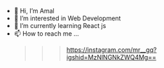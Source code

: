 - 👋 Hi, I’m Amal
- 👀 I’m interested in Web Development
- 🌱 I’m currently learning React js
- 📫 How to reach me ...
  >>> https://instagram.com/mr__gq?igshid=MzNlNGNkZWQ4Mg==

<!---
AmalVelloth777/AmalVelloth777 is a ✨ special ✨ repository because its `README.md` (this file) appears on your GitHub profile.
You can click the Preview link to take a look at your changes.
--->
